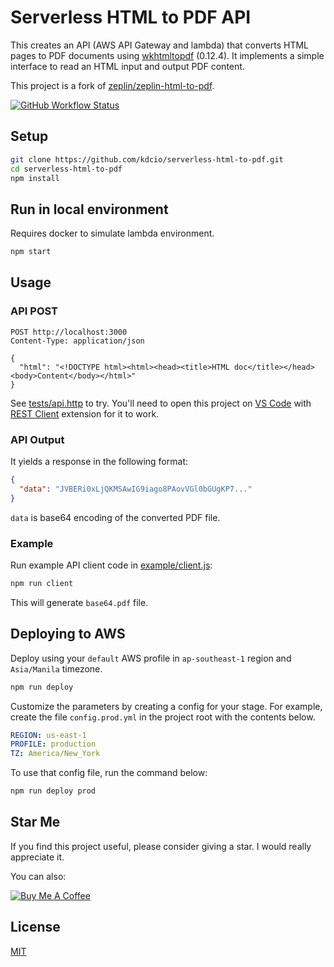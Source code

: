 # Serverless HTML to PDF API

This creates an API (AWS API Gateway and lambda) that converts HTML pages to PDF documents using [wkhtmltopdf](https://wkhtmltopdf.org/) (0.12.4). It implements a simple interface to read an HTML input and output PDF content.

This project is a fork of [zeplin/zeplin-html-to-pdf](https://github.com/zeplin/zeplin-html-to-pdf).

[![GitHub Workflow Status](https://img.shields.io/github/workflow/status/kdcio/serverless-html-to-pdf/Build%20and%20Test)](https://github.com/kdcio/serverless-html-to-pdf/actions/workflows/push.yml)

## Setup

```bash
git clone https://github.com/kdcio/serverless-html-to-pdf.git
cd serverless-html-to-pdf
npm install
```

## Run in local environment

Requires docker to simulate lambda environment.

```bash
npm start
```

## Usage

### API POST

```http
POST http://localhost:3000
Content-Type: application/json

{
  "html": "<!DOCTYPE html><html><head><title>HTML doc</title></head><body>Content</body></html>"
}
```

See [tests/api.http](tests/api.http) to try. You'll need to open this project on [VS Code](https://code.visualstudio.com/https://code.visualstudio.com/) with [REST Client](https://marketplace.visualstudio.com/items?itemName=humao.rest-client) extension for it to work.

### API Output

It yields a response in the following format:

```json
{
  "data": "JVBERi0xLjQKMSAwIG9iago8PAovVGl0bGUgKP7..."
}
```

`data` is base64 encoding of the converted PDF file.

### Example

Run example API client code in [example/client.js](example/client.js):

```bash
npm run client
```

This will generate `base64.pdf` file.

## Deploying to AWS

Deploy using your `default` AWS profile in `ap-southeast-1` region and `Asia/Manila` timezone.

```bash
npm run deploy
```

Customize the parameters by creating a config for your stage. For example, create the file `config.prod.yml` in the project root with the contents below.

```yml
REGION: us-east-1
PROFILE: production
TZ: America/New_York
```

To use that config file, run the command below:

```bash
npm run deploy prod
```

## Star Me

If you find this project useful, please consider giving a star. I would really appreciate it.

You can also:

[![Buy Me A Coffee](https://cdn.buymeacoffee.com/buttons/default-yellow.png)](https://www.buymeacoffee.com/o4f0WYV)

## License

[MIT](LICENSE)
